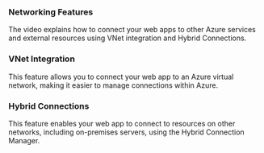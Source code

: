 ### Networking Features

The video explains how to connect your web apps to other Azure services and external resources using VNet integration and Hybrid Connections.

### VNet Integration

This feature allows you to connect your web app to an Azure virtual network, making it easier to manage connections within Azure.

### Hybrid Connections

This feature enables your web app to connect to resources on other networks, including on-premises servers, using the Hybrid Connection Manager.
